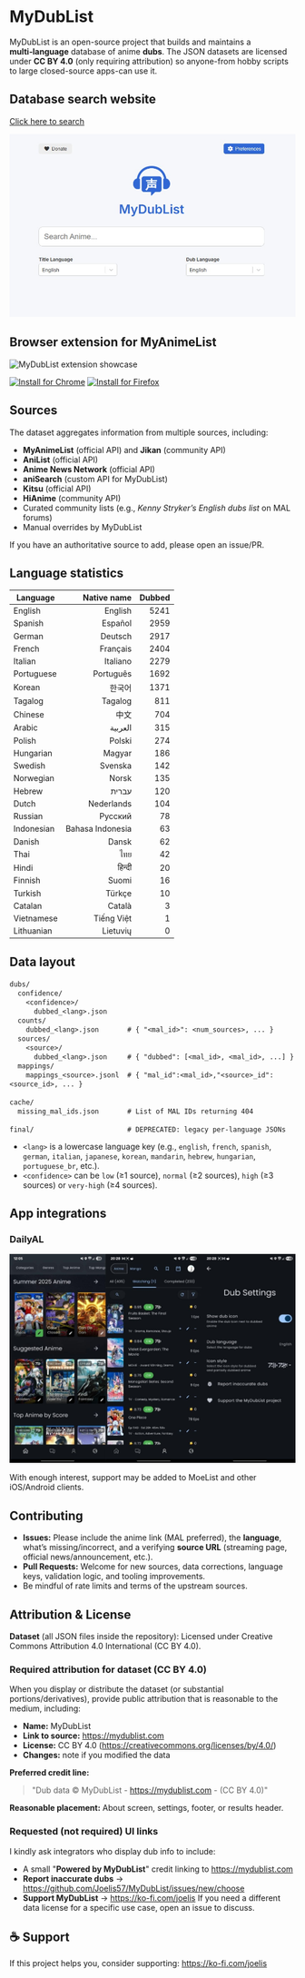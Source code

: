 # MyDubList

MyDubList is an open-source project that builds and maintains a **multi‑language** database of anime **dubs**.
The JSON datasets are licensed under **CC BY 4.0** (only requiring attribution) so anyone-from hobby scripts to large closed-source apps-can use it.


## Database search website

[Click here to search](https://mydublist.com)

![MyDubList Search](https://raw.githubusercontent.com/Joelis57/MyDubList/main/images/mydublist.com.jpg)

## Browser extension for MyAnimeList

![MyDubList extension showcase](https://raw.githubusercontent.com/Joelis57/MyDubList/main/images/extension-showcase.gif)

[![Install for Chrome](https://img.shields.io/badge/Install-Chrome%20Web%20Store-4285F4?logo=google-chrome&logoColor=white)](https://chrome.google.com/webstore/detail/mydublist/hdpppphfhlhmehghmndopednfpbimkco)
[![Install for Firefox](https://img.shields.io/badge/Install-Firefox%20Add--ons-FF7139?logo=firefox-browser&logoColor=white)](https://addons.mozilla.org/en-US/firefox/addon/mydublist)

## Sources

The dataset aggregates information from multiple sources, including:

- **MyAnimeList** (official API) and **Jikan** (community API)
- **AniList** (official API)
- **Anime News Network** (official API)
- **aniSearch** (custom API for MyDubList)
- **Kitsu** (official API)
- **HiAnime** (community API)
- Curated community lists (e.g., *Kenny Stryker’s English dubs list* on MAL forums)
- Manual overrides by MyDubList

If you have an authoritative source to add, please open an issue/PR.

## Language statistics

<!-- LANG-STATS:START -->
| Language | Native name | Dubbed |
|---|---:|---:|
| English | English | 5241 |
| Spanish | Español | 2959 |
| German | Deutsch | 2917 |
| French | Français | 2404 |
| Italian | Italiano | 2279 |
| Portuguese | Português | 1692 |
| Korean | 한국어 | 1371 |
| Tagalog | Tagalog | 811 |
| Chinese | 中文 | 704 |
| Arabic | العربية | 315 |
| Polish | Polski | 274 |
| Hungarian | Magyar | 186 |
| Swedish | Svenska | 142 |
| Norwegian | Norsk | 135 |
| Hebrew | עברית | 120 |
| Dutch | Nederlands | 104 |
| Russian | Русский | 78 |
| Indonesian | Bahasa Indonesia | 63 |
| Danish | Dansk | 62 |
| Thai | ไทย | 42 |
| Hindi | हिन्दी | 20 |
| Finnish | Suomi | 16 |
| Turkish | Türkçe | 10 |
| Catalan | Català | 3 |
| Vietnamese | Tiếng Việt | 1 |
| Lithuanian | Lietuvių | 0 |
<!-- LANG-STATS:END -->

## Data layout

```
dubs/
  confidence/
    <confidence>/
      dubbed_<lang>.json
  counts/
    dubbed_<lang>.json       # { "<mal_id>": <num_sources>, ... }
  sources/
    <source>/
      dubbed_<lang>.json     # { "dubbed": [<mal_id>, <mal_id>, ...] }
  mappings/
    mappings_<source>.jsonl  # { "mal_id":<mal_id>,"<source>_id":<source_id>, ... }

cache/
  missing_mal_ids.json       # List of MAL IDs returning 404

final/                       # DEPRECATED: legacy per‑language JSONs
```

- `<lang>` is a lowercase language key (e.g., `english`, `french`, `spanish`, `german`, `italian`, `japanese`, `korean`, `mandarin`, `hebrew`, `hungarian`, `portuguese_br`, etc.).
- `<confidence>` can be `low` (≥1 source), `normal` (≥2 sources), `high` (≥3 sources) or `very-high` (≥4 sources).

## App integrations

### DailyAL
![DailyAL integration](https://raw.githubusercontent.com/Joelis57/MyDubList/main/images/DailyAL.jpg)

With enough interest, support may be added to MoeList and other iOS/Android clients.

## Contributing

- **Issues:** Please include the anime link (MAL preferred), the **language**, what’s missing/incorrect, and a verifying **source URL** (streaming page, official news/announcement, etc.).
- **Pull Requests:** Welcome for new sources, data corrections, language keys, validation logic, and tooling improvements.
- Be mindful of rate limits and terms of the upstream sources.

## Attribution & License

**Dataset** (all JSON files inside the repository): Licensed under Creative Commons Attribution 4.0 International (CC BY 4.0).  

### Required attribution for dataset (CC BY 4.0)

When you display or distribute the dataset (or substantial portions/derivatives), provide public attribution that is reasonable to the medium, including:
- **Name:** MyDubList
- **Link to source:** https://mydublist.com
- **License:** CC BY 4.0 (https://creativecommons.org/licenses/by/4.0/)
- **Changes:** note if you modified the data

**Preferred credit line:**
> "Dub data © MyDubList - https://mydublist.com - (CC BY 4.0)"

**Reasonable placement:** About screen, settings, footer, or results header.

### Requested (not required) UI links

I kindly ask integrators who display dub info to include:
- A small "**Powered by MyDubList**" credit linking to https://mydublist.com  
- **Report inaccurate dubs** → https://github.com/Joelis57/MyDubList/issues/new/choose  
- **Support MyDubList** → https://ko-fi.com/joelis
If you need a different data license for a specific use case, open an issue to discuss.

## ☕ Support

If this project helps you, consider supporting: https://ko-fi.com/joelis

